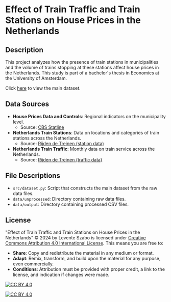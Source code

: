 # Effect of Train Traffic and Train Stations on House Prices in the Netherlands

## Description
This project analyzes how the presence of train stations in municipalities and the volume of trains stopping at these stations affect house prices in the Netherlands. This study is part of a bachelor's thesis in Economics at the University of Amsterdam.

Click [here](data/output/main.csv) to view the main dataset.

## Data Sources
- **House Prices Data and Controls**: Regional indicators on the municipality level.
  - Source: [CBS Statline](https://opendata.cbs.nl/statline/#/CBS/nl/)
- **Netherlands Train Stations**: Data on locations and categories of train stations across the Netherlands.
  - Source: [Rijden de Treinen (station data)](https://www.rijdendetreinen.nl/open-data/treinstations)
- **Netherlands Train Traffic**: Monthly data on train service across the Netherlands.
  - Source: [Rijden de Treinen (traffic data)](https://www.rijdendetreinen.nl/open-data/treinstations)

## File Descriptions
- `src/dataset.py`: Script that constructs the main dataset from the raw data files.
- `data/unprocessed`: Directory containing raw data files.
- `data/output`: Directory containing processed CSV files.

## License
"Effect of Train Traffic and Train Stations on House Prices in the Netherlands" © 2024 by Levente Szabo is licensed under [Creative Commons Attribution 4.0 International License][cc-by]. This means you are free to:
- **Share**: Copy and redistribute the material in any medium or format.
- **Adapt**: Remix, transform, and build upon the material for any purpose, even commercially.
- **Conditions**: Attribution must be provided with proper credit, a link to the license, and indication if changes were made.

[![CC BY 4.0][cc-by-shield]][cc-by]

[![CC BY 4.0][cc-by-image]][cc-by]

[cc-by]: http://creativecommons.org/licenses/by/4.0/
[cc-by-image]: https://i.creativecommons.org/l/by/4.0/88x31.png
[cc-by-shield]: https://img.shields.io/badge/License-CC%20BY%204.0-lightgrey.svg



